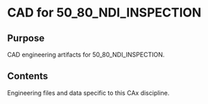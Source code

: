 # CAD for 50_80_NDI_INSPECTION

## Purpose
CAD engineering artifacts for 50_80_NDI_INSPECTION.

## Contents
Engineering files and data specific to this CAx discipline.
